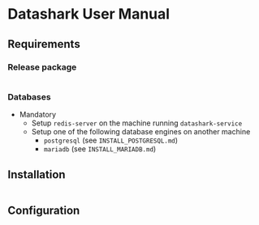 # Datashark User Manual

## Requirements

### Release package

```
```

### Databases

* Mandatory
  * Setup `redis-server` on the machine running `datashark-service`
  * Setup one of the following database engines on another machine
    * `postgresql` (see `INSTALL_POSTGRESQL.md`)
    * `mariadb` (see `INSTALL_MARIADB.md`)

## Installation

```
```

## Configuration

```
```
